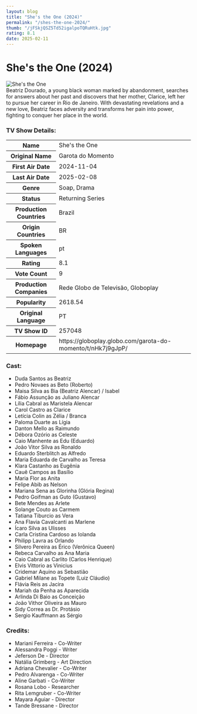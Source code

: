 ```yaml
---
layout: blog
title: "She's the One (2024)"
permalink: "/shes-the-one-2024/"
thumb: "/jFSkjQSZ5Td52igalpoTQRuHtk.jpg"
rating: 8.1
date: 2025-02-11
---
```

<h1 class="title">She's the One (2024)</h1><div class="poster"><img src="{{ site.imglink }}/jFSkjQSZ5Td52igalpoTQRuHtk.jpg" class="img-fluid my-3" alt="She's the One"/></div><div class="plot">Beatriz Dourado, a young black woman marked by abandonment, searches for answers about her past and discovers that her mother, Clarice, left her to pursue her career in Rio de Janeiro. With devastating revelations and a new love, Beatriz faces adversity and transforms her pain into power, fighting to conquer her place in the world.</div><h3>TV Show Details:</h3><table class="table table-bordered details"><tr><th>Name</th><td>She's the One</td></tr><tr><th>Original Name</th><td>Garota do Momento</td></tr><tr><th>First Air Date</th><td>2024-11-04</td></tr><tr><th>Last Air Date</th><td>2025-02-08</td></tr><tr><th>Genre</th><td>Soap, Drama</td></tr><tr><th>Status</th><td>Returning Series</td></tr><tr><th>Production Countries</th><td>Brazil</td></tr><tr><th>Origin Countries</th><td>BR</td></tr><tr><th>Spoken Languages</th><td>pt</td></tr><tr><th>Rating</th><td>8.1</td></tr><tr><th>Vote Count</th><td>9</td></tr><tr><th>Production Companies</th><td>Rede Globo de Televisão, Globoplay</td></tr><tr><th>Popularity</th><td>2618.54</td></tr><tr><th>Original Language</th><td>PT</td></tr><tr><th>TV Show ID</th><td>257048</td></tr><tr><th>Homepage</th><td>https://globoplay.globo.com/garota-do-momento/t/nHk7j9gJpP/</td></tr></table><h3>Cast:</h3><ul class="list-group cast"><li>Duda Santos as Beatriz</li><li>Pedro Novaes as Beto (Roberto)</li><li>Maisa Silva as Bia (Beatriz Alencar) / Isabel</li><li>Fábio Assunção as Juliano Alencar</li><li>Lília Cabral as Maristela Alencar</li><li>Carol Castro as Clarice</li><li>Letícia Colin as Zélia / Branca</li><li>Paloma Duarte as Lígia</li><li>Danton Mello as Raimundo</li><li>Débora Ozório as Celeste</li><li>Caio Manhente as Edu (Eduardo)</li><li>João Vitor Silva as Ronaldo</li><li>Eduardo Sterblitch as Alfredo</li><li>Maria Eduarda de Carvalho as Teresa</li><li>Klara Castanho as Eugênia</li><li>Cauê Campos as Basílio</li><li>Maria Flor as Anita</li><li>Felipe Abib as Nelson</li><li>Mariana Sena as Glorinha (Glória Regina)</li><li>Pedro Goifman as Guto (Gustavo)</li><li>Bete Mendes as Arlete</li><li>Solange Couto as Carmem</li><li>Tatiana Tiburcio as Vera</li><li>Ana Flavia Cavalcanti as Marlene</li><li>Ícaro Silva as Ulisses</li><li>Carla Cristina Cardoso as Iolanda</li><li>Philipp Lavra as Orlando</li><li>Silvero Pereira as Érico (Verônica Queen)</li><li>Rebeca Carvalho as Ana Maria</li><li>Caio Cabral as Carlito (Carlos Henrique)</li><li>Elvis Vittorio as Vinicius</li><li>Cridemar Aquino as Sebastião</li><li>Gabriel Milane as Topete (Luiz Cláudio)</li><li>Flávia Reis as Jacira</li><li>Mariah da Penha as Aparecida</li><li>Arlinda Di Baio as Conceição</li><li>João Vithor Oliveira as Mauro</li><li>Sidy Correa as Dr. Protásio</li><li>Sergio Kauffmann as Sérgio</li></ul><h3>Credits:</h3><ul class="list-group crew"><li>Mariani Ferreira - Co-Writer</li><li>Alessandra Poggi - Writer</li><li>Jeferson De - Director</li><li>Natália Grimberg - Art Direction</li><li>Adriana Chevalier - Co-Writer</li><li>Pedro Alvarenga - Co-Writer</li><li>Aline Garbati - Co-Writer</li><li>Rosana Lobo - Researcher</li><li>Rita Lemgruber - Co-Writer</li><li>Mayara Aguiar - Director</li><li>Tande Bressane - Director</li></ul>